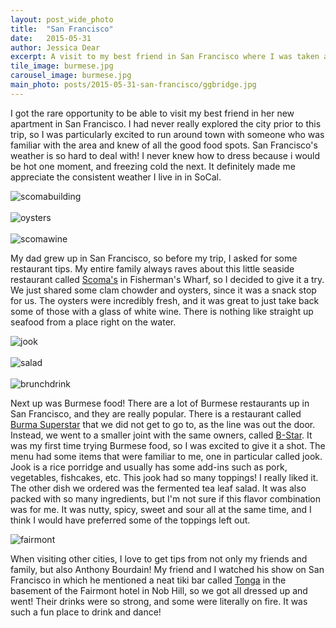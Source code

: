 ```yaml
---
layout: post_wide_photo
title:  "San Francisco"
date:   2015-05-31
author: Jessica Dear
excerpt: A visit to my best friend in San Francisco where I was taken all around town to sightsee and eat and drink at all kinds of great places! 
tile_image: burmese.jpg
carousel_image: burmese.jpg
main_photo: posts/2015-05-31-san-francisco/ggbridge.jpg
---
```


<p>I got the rare opportunity to be able to visit my best friend in her new apartment in San Francisco. I had never really explored the city prior to this trip, so I was particularly excited to run around town with someone who was familiar with the area and knew of all the good food spots. San Francisco's weather is so hard to deal with! I never knew how to dress because i would be hot one moment, and freezing cold the next. It definitely made me appreciate the consistent weather I live in in SoCal.</p>

<div class="row row-no-padding">
<div class="col-sm-4"><img class="img-responsive" alt="scomabuilding" src="{{site.asset_url}}/images/posts/2015-05-31-san-francisco/scomabuilding.jpg" /></div>
<div class="visible-xs-block">&nbsp;</div>
<div class="col-sm-4"><img class="img-responsive" alt="oysters" src="{{site.asset_url}}/images/posts/2015-05-31-san-francisco/scomas.jpg" /></div>
<div class="visible-xs-block">&nbsp;</div>
<div class="col-sm-4"><img class="img-responsive" alt="scomawine" src="{{site.asset_url}}/images/posts/2015-05-31-san-francisco/scomawine.jpg" />
</div>
</div>

<p>My dad grew up in San Francisco, so before my trip, I asked for some restaurant tips. My entire family always raves about this little seaside restaurant called <a href="http://www.scomas.com/" target="_blank">Scoma's</a> in Fisherman's Wharf, so I decided to give it a try. We just shared some clam chowder and oysters, since it was a snack stop for us. The oysters were incredibly fresh, and it was great to just take back some of those with a glass of white wine. There is nothing like straight up seafood from a place right on the water.</p>

<div class="row row-no-padding">
<div class="col-sm-4"><img class="img-responsive" alt="jook" src="{{site.asset_url}}/images/posts/2015-05-31-san-francisco/jook.jpg" /></div>
<div class="visible-xs-block">&nbsp;</div>
<div class="col-sm-4"><img class="img-responsive" alt="salad" src="{{site.asset_url}}/images/posts/2015-05-31-san-francisco/burmese3.jpg" /></div>
<div class="visible-xs-block">&nbsp;</div>
<div class="col-sm-4"><img class="img-responsive" alt="brunchdrink" src="{{site.asset_url}}/images/posts/2015-05-31-san-francisco/brunchdrink.jpg" />
</div>
</div>

<p>Next up was Burmese food! There are a lot of Burmese restaurants up in San Francisco, and they are really popular. There is a restaurant called <a href="http://www.burmasuperstar.com/" target="_blank">Burma Superstar</a> that we did not get to go to, as the line was out the door. Instead, we went to a smaller joint with the same owners, called <a href="http://bstarbar.com/" target="_blank">B-Star</a>. It was my first time trying Burmese food, so I was excited to give it a shot. The menu had some items that were familiar to me, one in particular called jook. Jook is a rice porridge and usually has some add-ins such as pork, vegetables, fishcakes, etc. This jook had so many toppings! I really liked it. The other dish we ordered was the fermented tea leaf salad. It was also packed with so many ingredients, but I'm not sure if this flavor combination was for me. It was nutty, spicy, sweet and sour all at the same time, and I think I would have preferred some of the toppings left out.</p>

<img class="img-responsive" alt="fairmont" src="{{site.asset_url}}/images/posts/2015-05-31-san-francisco/fairmont.jpg" />

<p>When visiting other cities, I love to get tips from not only my friends and family, but also Anthony Bourdain! My friend and I watched his show on San Francisco in which he mentioned a neat tiki bar called <a href="http://www.tongaroom.com/" target="_blank">Tonga</a> in the basement of the Fairmont hotel in Nob Hill, so we got all dressed up and went! Their drinks were so strong, and some were literally on fire. It was such a fun place to drink and dance!</p>


